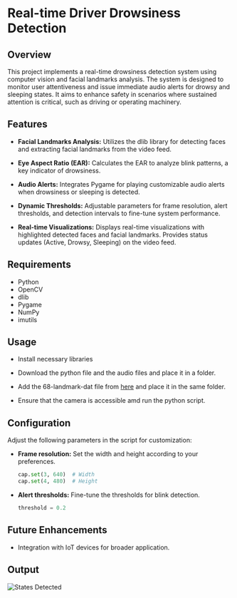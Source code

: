 # Real-time Driver Drowsiness Detection

## Overview

This project implements a real-time drowsiness detection system using computer vision and facial landmarks analysis. The system is designed to monitor user attentiveness and issue immediate audio alerts for drowsy and sleeping states. It aims to enhance safety in scenarios where sustained attention is critical, such as driving or operating machinery.

## Features

- **Facial Landmarks Analysis:** Utilizes the dlib library for detecting faces and extracting facial landmarks from the video feed.

- **Eye Aspect Ratio (EAR):** Calculates the EAR to analyze blink patterns, a key indicator of drowsiness.

- **Audio Alerts:** Integrates Pygame for playing customizable audio alerts when drowsiness or sleeping is detected.

- **Dynamic Thresholds:** Adjustable parameters for frame resolution, alert thresholds, and detection intervals to fine-tune system performance.

- **Real-time Visualizations:** Displays real-time visualizations with highlighted detected faces and facial landmarks. Provides status updates (Active, Drowsy, Sleeping) on the video feed.

## Requirements

- Python 
- OpenCV
- dlib
- Pygame
- NumPy
- imutils

## Usage

- Install necessary libraries

- Download the python file and the audio files and place it in a folder.

- Add the 68-landmark-dat file from [here](https://www.kaggle.com/datasets/sergiovirahonda/shape-predictor-68-face-landmarksdat) and place it in the same folder.

- Ensure that the camera is accessible amd run the python script.


## Configuration

Adjust the following parameters in the script for customization:

- **Frame resolution:** Set the width and height according to your preferences.

  ```python
  cap.set(3, 640)  # Width
  cap.set(4, 480)  # Height

- **Alert thresholds:** Fine-tune the thresholds for blink detection.

  ```python
  threshold = 0.2


## Future Enhancements

- Integration with IoT devices for broader application.

## Output 

![States Detected](https://github.com/Nikhilesh711/Driver-Drowsiness-Detection/assets/100184888/97c7dbbe-7e45-4213-a198-e5378f2fd479)


